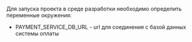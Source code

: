 Для запуска проекта в среде разработки необходимо определить переменные окружения:
- PAYMENT_SERVICE_DB_URL - url для соединения с базой данных системы оплаты
